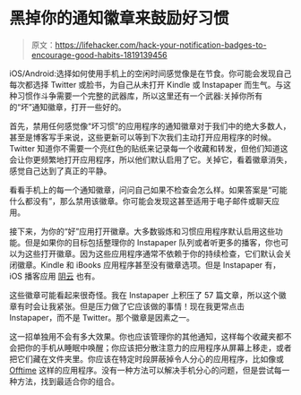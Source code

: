 # 黑掉你的通知徽章来鼓励好习惯

> 原文：<https://lifehacker.com/hack-your-notification-badges-to-encourage-good-habits-1819139456>

iOS/Android:选择如何使用手机上的空闲时间感觉像是在节食。你可能会发现自己每次都选择 Twitter 或脸书，为自己从未打开 Kindle 或 Instapaper 而生气。与这种习惯作斗争需要一个完整的武器库，所以这里还有一个武器:关掉你所有的“坏”通知徽章，打开一些好的。



首先，禁用任何感觉像“坏习惯”的应用程序的通知徽章对于我们中的绝大多数人，甚至是博客写手来说，这些更新可以等到下次我们主动打开应用程序的时候。Twitter 知道你不需要一个亮红色的贴纸来记录每一个收藏和转发，但他们知道这会让你更频繁地打开应用程序，所以他们默认启用了它。关掉它，看着徽章消失，感觉自己达到了真正的平静。

看看手机上的每一个通知徽章，问问自己如果不检查会怎么样。如果答案是“可能什么都没有”，那么禁用该徽章。你可能会发现这甚至适用于电子邮件或聊天应用。

接下来，为你的“好”应用打开徽章。大多数锻炼和习惯应用程序默认启用这些功能。但是如果你的目标包括整理你的 Instapaper 队列或者听更多的播客，你也可以为这些打开徽章。因为这些应用程序通常不依赖于你的持续检查，它们默认会关闭徽章。Kindle 和 iBooks 应用程序甚至没有徽章选项。但是 Instapaper 有，iOS 播客应用 [阴云](http://overcast.fm/) 也有。

这些徽章可能看起来很奇怪。我在 Instapaper 上积压了 57 篇文章，所以这个徽章有时会让我紧张。但是压力做了它应该做的事情！现在我更常点击 Instapaper，而不是 Twitter。那个徽章是因素之一。

这一招单独用不会有多大效果。你也应该管理你的其他通知，这样每个收藏夹都不会把你的手机从睡眠中唤醒；你应该把分散注意力的应用程序从屏幕上移走，或者把它们藏在文件夹里。你应该在特定时段屏蔽掉令人分心的应用程序，比如像或 [Offtime](http://offtime.co/) 这样的应用程序。没有一种方法可以解决手机分心的问题，但是尝试每一种方法，找到最适合你的组合。